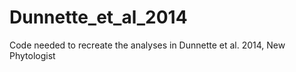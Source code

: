 Dunnette_et_al_2014
===================

Code needed to recreate the analyses in Dunnette et al. 2014, New Phytologist
